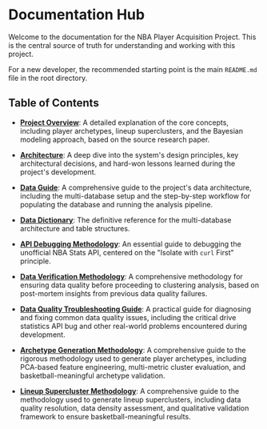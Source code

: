 # Documentation Hub

Welcome to the documentation for the NBA Player Acquisition Project. This is the central source of truth for understanding and working with this project.

For a new developer, the recommended starting point is the main `README.md` file in the root directory.

## Table of Contents

*   **[Project Overview](./project_overview.md)**: A detailed explanation of the core concepts, including player archetypes, lineup superclusters, and the Bayesian modeling approach, based on the source research paper.

*   **[Architecture](./architecture.md)**: A deep dive into the system's design principles, key architectural decisions, and hard-won lessons learned during the project's development.

*   **[Data Guide](./data_guide.md)**: A comprehensive guide to the project's data architecture, including the multi-database setup and the step-by-step workflow for populating the database and running the analysis pipeline.

*   **[Data Dictionary](./data_dictionary.md)**: The definitive reference for the multi-database architecture and table structures.

*   **[API Debugging Methodology](./api_debugging_methodology.md)**: An essential guide to debugging the unofficial NBA Stats API, centered on the "Isolate with `curl` First" principle.

*   **[Data Verification Methodology](./data_verification_methodology.md)**: A comprehensive methodology for ensuring data quality before proceeding to clustering analysis, based on post-mortem insights from previous data quality failures.

*   **[Data Quality Troubleshooting Guide](./troubleshooting_data_quality.md)**: A practical guide for diagnosing and fixing common data quality issues, including the critical drive statistics API bug and other real-world problems encountered during development.

*   **[Archetype Generation Methodology](./archetype_generation_methodology.md)**: A comprehensive guide to the rigorous methodology used to generate player archetypes, including PCA-based feature engineering, multi-metric cluster evaluation, and basketball-meaningful archetype validation.

*   **[Lineup Supercluster Methodology](./lineup_supercluster_methodology.md)**: A comprehensive guide to the methodology used to generate lineup superclusters, including data quality resolution, data density assessment, and qualitative validation framework to ensure basketball-meaningful results.
